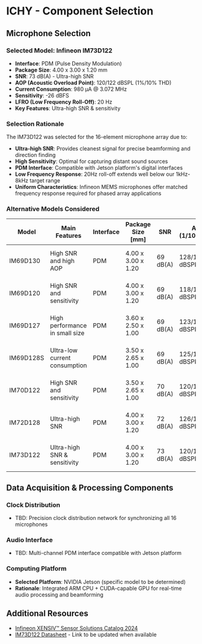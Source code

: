 # ICHY - Component Selection

## Microphone Selection

### Selected Model: Infineon IM73D122
- **Interface**: PDM (Pulse Density Modulation)
- **Package Size**: 4.00 x 3.00 x 1.20 mm
- **SNR**: 73 dB(A) - Ultra-high SNR
- **AOP (Acoustic Overload Point)**: 120/122 dBSPL (1%/10% THD)
- **Current Consumption**: 980 μA @ 3.072 MHz
- **Sensitivity**: -26 dBFS
- **LFRO (Low Frequency Roll-Off)**: 20 Hz
- **Key Features**: Ultra-high SNR & sensitivity

### Selection Rationale
The IM73D122 was selected for the 16-element microphone array due to:
- **Ultra-high SNR**: Provides cleanest signal for precise beamforming and direction finding
- **High Sensitivity**: Optimal for capturing distant sound sources
- **PDM Interface**: Compatible with Jetson platform's digital interfaces
- **Low Frequency Response**: 20Hz roll-off extends well below our 1kHz-8kHz target range
- **Uniform Characteristics**: Infineon MEMS microphones offer matched frequency response required for phased array applications

### Alternative Models Considered

| Model | Main Features | Interface | Package Size [mm] | SNR | AOP (1/10%THD) | Current | Sensitivity | LFRO [Hz] |
|-------|--------------|-----------|------------------|-----|----------------|---------|-------------|-----------|
| IM69D130 | High SNR and high AOP | PDM | 4.00 x 3.00 x 1.20 | 69 dB(A) | 128/130 dBSPL | 980 μA @ 3.072 MHz | -36 dBFS | 28 |
| IM69D120 | High SNR and sensitivity | PDM | 4.00 x 3.00 x 1.20 | 69 dB(A) | 118/120 dBSPL | 980 μA @ 3.072 MHz | -26 dBFS | 28 |
| IM69D127 | High performance in small size | PDM | 3.60 x 2.50 x 1.00 | 69 dB(A) | 123/127 dBSPL | 980 μA @ 3.072 MHz | -34 dBFS | 40 |
| IM69D128S | Ultra-low current consumption | PDM | 3.50 x 2.65 x 1.00 | 69 dB(A) | 125/128 dBSPL | 520 μA @ 3.072 MHz | -37 dBFS | 30 |
| IM70D122 | High SNR and sensitivity | PDM | 3.50 x 2.65 x 1.00 | 70 dB(A) | 120/122 dBSPL | 980 μA @ 3.072 MHz | -26 dBFS | 30 |
| IM72D128 | Ultra-high SNR | PDM | 4.00 x 3.00 x 1.20 | 72 dB(A) | 126/128 dBSPL | 980 μA @ 3.072 MHz | -36 dBFS | 20 |
| IM73D122 | Ultra-high SNR & sensitivity | PDM | 4.00 x 3.00 x 1.20 | 73 dB(A) | 120/122 dBSPL | 980 μA @ 3.072 MHz | -26 dBFS | 20 |

## Data Acquisition & Processing Components

### Clock Distribution
- TBD: Precision clock distribution network for synchronizing all 16 microphones

### Audio Interface
- TBD: Multi-channel PDM interface compatible with Jetson platform

### Computing Platform
- **Selected Platform**: NVIDIA Jetson (specific model to be determined)
- **Rationale**: Integrated ARM CPU + CUDA-capable GPU for real-time audio processing and beamforming

## Additional Resources
- [Infineon XENSIV™ Sensor Solutions Catalog 2024](https://www.infineon.com/dgdl/Infineon-xensiv_sensor_solutions_2024-ProductSelectionGuide-v01_00-EN.pdf?fileId=5546d462636cc8fb0164229c09f51bbe&da=t)
- [IM73D122 Datasheet](https://www.infineon.com/cms/en/product/sensor/mems-microphones/mems-microphones-for-consumer/im73d122/) - Link to be updated when available
